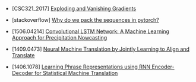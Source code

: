 - [CSC321_2017] [Exploding and Vanishing Gradients](http://www.cs.toronto.edu/~rgrosse/courses/csc321_2017/readings/L15%20Exploding%20and%20Vanishing%20Gradients.pdf)

- [stackoverflow] [Why do we pack the sequences in pytorch?](https://stackoverflow.com/questions/51030782/why-do-we-pack-the-sequences-in-pytorch)

- [1506.04214] [Convolutional LSTM Network: A Machine Learning Approach for Precipitation Nowcasting](https://arxiv.org/abs/1506.04214)

- [1409.0473] [Neural Machine Translation by Jointly Learning to Align and Translate](https://arxiv.org/abs/1409.0473)

- [1406.1078] [Learning Phrase Representations using RNN Encoder-Decoder for Statistical Machine Translation](https://arxiv.org/abs/1406.1078)
